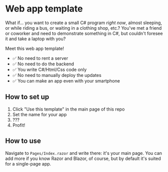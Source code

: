 # Web app template

What if... you want to create a small C# program *right now*, almost sleeping, or while riding a bus, or waiting in a clothing shop, etc.? You've met a friend or coworker and need to demonstrate something in C#, but couldn't foresee it and take a laptop with you?

Meet this web app template!
- ✅ No need to rent a server
- ✅ No need to do the backend
- ✅ You write C#/Html/Css code only
- ✅ No need to manually deploy the updates
- ✅ You can make an app even with your smartphone

## How to set up

1. Click "Use this template" in the main page of this repo
2. Set the name for your app
3. ???
4. Profit!

## How to use

Navigate to `Pages/Index.razor` and write there: it's your main page. You can add more if you know Razor and Blazor, of course, but by default it's suited for a single-page app.
